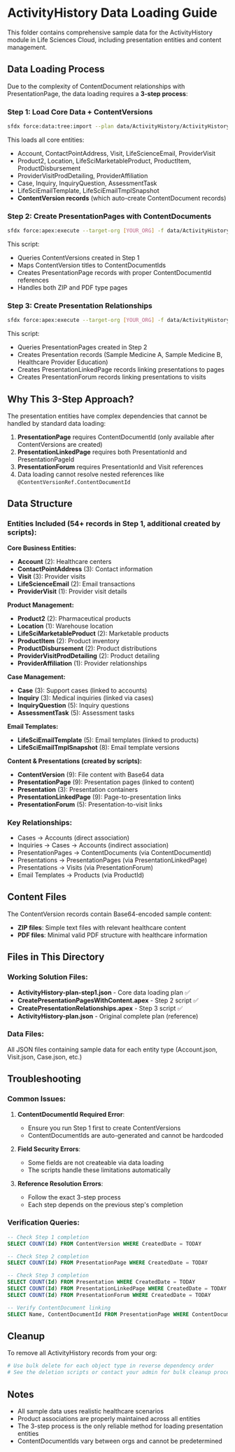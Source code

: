 # ActivityHistory Data Loading Guide

This folder contains comprehensive sample data for the ActivityHistory module in Life Sciences Cloud, including presentation entities and content management.

## Data Loading Process

Due to the complexity of ContentDocument relationships with PresentationPage, the data loading requires a **3-step process**:

### Step 1: Load Core Data + ContentVersions
```bash
sfdx force:data:tree:import --plan data/ActivityHistory/ActivityHistory-plan-step1.json --target-org [YOUR_ORG]
```

This loads all core entities:
- Account, ContactPointAddress, Visit, LifeScienceEmail, ProviderVisit
- Product2, Location, LifeSciMarketableProduct, ProductItem, ProductDisbursement
- ProviderVisitProdDetailing, ProviderAffiliation
- Case, Inquiry, InquiryQuestion, AssessmentTask
- LifeSciEmailTemplate, LifeSciEmailTmplSnapshot
- **ContentVersion records** (which auto-create ContentDocument records)

### Step 2: Create PresentationPages with ContentDocuments
```bash
sfdx force:apex:execute --target-org [YOUR_ORG] -f data/ActivityHistory/CreatePresentationPagesWithContent.apex
```

This script:
- Queries ContentVersions created in Step 1
- Maps ContentVersion titles to ContentDocumentIds
- Creates PresentationPage records with proper ContentDocumentId references
- Handles both ZIP and PDF type pages

### Step 3: Create Presentation Relationships
```bash
sfdx force:apex:execute --target-org [YOUR_ORG] -f data/ActivityHistory/CreatePresentationRelationships.apex
```

This script:
- Queries PresentationPages created in Step 2
- Creates Presentation records (Sample Medicine A, Sample Medicine B, Healthcare Provider Education)
- Creates PresentationLinkedPage records linking presentations to pages
- Creates PresentationForum records linking presentations to visits

## Why This 3-Step Approach?

The presentation entities have complex dependencies that cannot be handled by standard data loading:

1. **PresentationPage** requires ContentDocumentId (only available after ContentVersions are created)
2. **PresentationLinkedPage** requires both PresentationId and PresentationPageId
3. **PresentationForum** requires PresentationId and Visit references
4. Data loading cannot resolve nested references like `@ContentVersionRef.ContentDocumentId`

## Data Structure

### Entities Included (54+ records in Step 1, additional created by scripts):

**Core Business Entities:**
- **Account** (2): Healthcare centers
- **ContactPointAddress** (3): Contact information  
- **Visit** (3): Provider visits
- **LifeScienceEmail** (2): Email transactions
- **ProviderVisit** (1): Provider visit details

**Product Management:**
- **Product2** (2): Pharmaceutical products
- **Location** (1): Warehouse location
- **LifeSciMarketableProduct** (2): Marketable products
- **ProductItem** (2): Product inventory
- **ProductDisbursement** (2): Product distributions
- **ProviderVisitProdDetailing** (2): Product detailing
- **ProviderAffiliation** (1): Provider relationships

**Case Management:**
- **Case** (3): Support cases (linked to accounts)
- **Inquiry** (3): Medical inquiries (linked via cases)
- **InquiryQuestion** (5): Inquiry questions
- **AssessmentTask** (5): Assessment tasks

**Email Templates:**
- **LifeSciEmailTemplate** (5): Email templates (linked to products)
- **LifeSciEmailTmplSnapshot** (8): Email template versions

**Content & Presentations (created by scripts):**
- **ContentVersion** (9): File content with Base64 data
- **PresentationPage** (9): Presentation pages (linked to content)
- **Presentation** (3): Presentation containers
- **PresentationLinkedPage** (9): Page-to-presentation links
- **PresentationForum** (5): Presentation-to-visit links

### Key Relationships:
- Cases → Accounts (direct association)
- Inquiries → Cases → Accounts (indirect association)
- PresentationPages → ContentDocuments (via ContentDocumentId)
- Presentations → PresentationPages (via PresentationLinkedPage)
- Presentations → Visits (via PresentationForum)
- Email Templates → Products (via ProductId)

## Content Files

The ContentVersion records contain Base64-encoded sample content:
- **ZIP files**: Simple text files with relevant healthcare content
- **PDF files**: Minimal valid PDF structure with healthcare information

## Files in This Directory

### Working Solution Files:
- **ActivityHistory-plan-step1.json** - Core data loading plan ✅
- **CreatePresentationPagesWithContent.apex** - Step 2 script ✅
- **CreatePresentationRelationships.apex** - Step 3 script ✅
- **ActivityHistory-plan.json** - Original complete plan (reference)

### Data Files:
All JSON files containing sample data for each entity type (Account.json, Visit.json, Case.json, etc.)

## Troubleshooting

### Common Issues:

1. **ContentDocumentId Required Error**: 
   - Ensure you run Step 1 first to create ContentVersions
   - ContentDocumentIds are auto-generated and cannot be hardcoded

2. **Field Security Errors**:
   - Some fields are not createable via data loading
   - The scripts handle these limitations automatically

3. **Reference Resolution Errors**:
   - Follow the exact 3-step process
   - Each step depends on the previous step's completion

### Verification Queries:

```sql
-- Check Step 1 completion
SELECT COUNT(Id) FROM ContentVersion WHERE CreatedDate = TODAY

-- Check Step 2 completion  
SELECT COUNT(Id) FROM PresentationPage WHERE CreatedDate = TODAY

-- Check Step 3 completion
SELECT COUNT(Id) FROM Presentation WHERE CreatedDate = TODAY
SELECT COUNT(Id) FROM PresentationLinkedPage WHERE CreatedDate = TODAY
SELECT COUNT(Id) FROM PresentationForum WHERE CreatedDate = TODAY

-- Verify ContentDocument linking
SELECT Name, ContentDocumentId FROM PresentationPage WHERE ContentDocumentId != null
```

## Cleanup

To remove all ActivityHistory records from your org:
```bash
# Use bulk delete for each object type in reverse dependency order
# See the deletion scripts or contact your admin for bulk cleanup procedures
```

## Notes

- All sample data uses realistic healthcare scenarios
- Product associations are properly maintained across all entities
- The 3-step process is the only reliable method for loading presentation entities
- ContentDocumentIds vary between orgs and cannot be predetermined 
